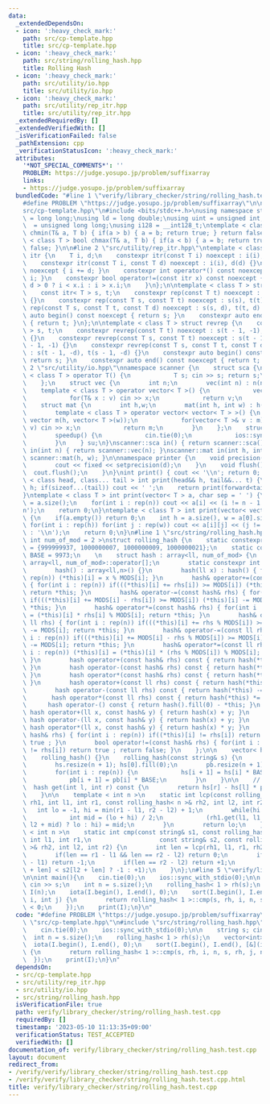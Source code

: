 ```yaml
---
data:
  _extendedDependsOn:
  - icon: ':heavy_check_mark:'
    path: src/cp-template.hpp
    title: src/cp-template.hpp
  - icon: ':heavy_check_mark:'
    path: src/string/rolling_hash.hpp
    title: Rolling Hash
  - icon: ':heavy_check_mark:'
    path: src/utility/io.hpp
    title: src/utility/io.hpp
  - icon: ':heavy_check_mark:'
    path: src/utility/rep_itr.hpp
    title: src/utility/rep_itr.hpp
  _extendedRequiredBy: []
  _extendedVerifiedWith: []
  _isVerificationFailed: false
  _pathExtension: cpp
  _verificationStatusIcon: ':heavy_check_mark:'
  attributes:
    '*NOT_SPECIAL_COMMENTS*': ''
    PROBLEM: https://judge.yosupo.jp/problem/suffixarray
    links:
    - https://judge.yosupo.jp/problem/suffixarray
  bundledCode: "#line 1 \"verify/library_checker/string/rolling_hash.test.cpp\"\n\
    #define PROBLEM \"https://judge.yosupo.jp/problem/suffixarray\"\n\n#line 2 \"\
    src/cp-template.hpp\"\n#include <bits/stdc++.h>\nusing namespace std;\nusing ll\
    \ = long long;\nusing ld = long double;\nusing uint = unsigned int;\nusing ull\
    \  = unsigned long long;\nusing i128 = __int128_t;\ntemplate < class T > bool\
    \ chmin(T& a, T b) { if(a > b) { a = b; return true; } return false; }\ntemplate\
    \ < class T > bool chmax(T& a, T b) { if(a < b) { a = b; return true; } return\
    \ false; }\n\n#line 2 \"src/utility/rep_itr.hpp\"\ntemplate < class T > struct\
    \ itr {\n    T i, d;\n    constexpr itr(const T i) noexcept : i(i), d(1) {}\n\
    \    constexpr itr(const T i, const T d) noexcept : i(i), d(d) {}\n    void operator++()\
    \ noexcept { i += d; }\n    constexpr int operator*() const noexcept { return\
    \ i; }\n    constexpr bool operator!=(const itr x) const noexcept {\n        return\
    \ d > 0 ? i < x.i : i > x.i;\n    }\n};\n\ntemplate < class T > struct rep {\n\
    \    const itr< T > s, t;\n    constexpr rep(const T t) noexcept : s(0), t(t)\
    \ {}\n    constexpr rep(const T s, const T t) noexcept : s(s), t(t) {}\n    constexpr\
    \ rep(const T s, const T t, const T d) noexcept : s(s, d), t(t, d) {}\n    constexpr\
    \ auto begin() const noexcept { return s; }\n    constexpr auto end() const noexcept\
    \ { return t; }\n};\n\ntemplate < class T > struct revrep {\n    const itr < T\
    \ > s, t;\n    constexpr revrep(const T t) noexcept : s(t - 1, -1), t(-1, -1)\
    \ {}\n    constexpr revrep(const T s, const T t) noexcept : s(t - 1, -1), t(s\
    \ - 1, -1) {}\n    constexpr revrep(const T s, const T t, const T d) noexcept\
    \ : s(t - 1, -d), t(s - 1, -d) {}\n    constexpr auto begin() const noexcept {\
    \ return s; }\n    constexpr auto end() const noexcept { return t; }\n};\n#line\
    \ 2 \"src/utility/io.hpp\"\nnamespace scanner {\n    struct sca {\n        template\
    \ < class T > operator T() {\n            T s; cin >> s; return s;\n        }\n\
    \    };\n    struct vec {\n        int n;\n        vec(int n) : n(n) {}\n    \
    \    template < class T > operator vector< T >() {\n            vector< T > v(n);\n\
    \            for(T& x : v) cin >> x;\n            return v;\n        }\n    };\n\
    \    struct mat {\n        int h,w;\n        mat(int h, int w) : h(h), w(w) {}\n\
    \        template < class T > operator vector< vector< T > >() {\n           \
    \ vector m(h, vector< T >(w));\n            for(vector< T >& v : m) for(T& x :\
    \ v) cin >> x;\n            return m;\n        }\n    };\n    struct speedup {\n\
    \        speedup() {\n            cin.tie(0);\n            ios::sync_with_stdio(0);\n\
    \        }\n    } su;\n}\nscanner::sca in() { return scanner::sca(); }\nscanner::vec\
    \ in(int n) { return scanner::vec(n); }\nscanner::mat in(int h, int w) { return\
    \ scanner::mat(h, w); }\n\nnamespace printer {\n    void precision(int d) {\n\
    \        cout << fixed << setprecision(d);\n    }\n    void flush() {\n      \
    \  cout.flush();\n    }\n}\nint print() { cout << '\\n'; return 0; }\ntemplate\
    \ < class head, class... tail > int print(head&& h, tail&&... t) {\n    cout <<\
    \ h; if(sizeof...(tail)) cout << ' ';\n    return print(forward<tail>(t)...);\n\
    }\ntemplate < class T > int print(vector< T > a, char sep = ' ') {\n    int n\
    \ = a.size();\n    for(int i : rep(n)) cout << a[i] << (i != n - 1 ? sep : '\\\
    n');\n    return 0;\n}\ntemplate < class T > int print(vector< vector< T > > a)\
    \ {\n    if(a.empty()) return 0;\n    int h = a.size(), w = a[0].size();\n   \
    \ for(int i : rep(h)) for(int j : rep(w)) cout << a[i][j] << (j != w - 1 ? ' '\
    \ : '\\n');\n    return 0;\n}\n#line 1 \"src/string/rolling_hash.hpp\"\ntemplate<\
    \ int num_of_mod = 2 >\nstruct rolling_hash {\n    static constexpr ll MODS[]\
    \ = {999999937, 1000000007, 1000000009, 1000000021};\n    static constexpr ll\
    \ BASE = 9973;\n    \n    struct hash : array<ll, num_of_mod> {\n        using\
    \ array<ll, num_of_mod>::operator[];\n        static constexpr int n = num_of_mod;\n\
    \        hash() : array<ll,n>() {}\n        hash(ll x) : hash() { for(int i :\
    \ rep(n)) (*this)[i] = x % MODS[i]; }\n        hash& operator+=(const hash& rhs)\
    \ { for(int i : rep(n)) if(((*this)[i] += rhs[i]) >= MODS[i]) (*this)[i] -= MODS[i];\
    \ return *this; }\n        hash& operator-=(const hash& rhs) { for(int i : rep(n))\
    \ if(((*this)[i] += MODS[i] - rhs[i]) >= MODS[i]) (*this)[i] -= MODS[i]; return\
    \ *this; }\n        hash& operator*=(const hash& rhs) { for(int i : rep(n)) (*this)[i]\
    \ = (*this)[i] * rhs[i] % MODS[i]; return *this; }\n        hash& operator+=(const\
    \ ll rhs) { for(int i : rep(n)) if(((*this)[i] += rhs % MODS[i]) >= MODS[i]) (*this)[i]\
    \ -= MODS[i]; return *this; }\n        hash& operator-=(const ll rhs) { for(int\
    \ i : rep(n)) if(((*this)[i] += MODS[i] - rhs % MODS[i]) >= MODS[i]) (*this)[i]\
    \ -= MODS[i]; return *this; }\n        hash& operator*=(const ll rhs) { for(int\
    \ i : rep(n)) (*this)[i] = (*this)[i] * (rhs % MODS[i]) % MODS[i]; return *this;\
    \ }\n        hash operator+(const hash& rhs) const { return hash(*this) += rhs;\
    \ }\n        hash operator-(const hash& rhs) const { return hash(*this) -= rhs;\
    \ }\n        hash operator*(const hash& rhs) const { return hash(*this) *= rhs;\
    \ }\n        hash operator+(const ll rhs) const { return hash(*this) += rhs; }\n\
    \        hash operator-(const ll rhs) const { return hash(*this) -= rhs; }\n \
    \       hash operator*(const ll rhs) const { return hash(*this) *= rhs; }\n  \
    \      hash operator-() const { return hash().fill(0) - *this; }\n        friend\
    \ hash operator+(ll x, const hash& y) { return hash(x) + y; }\n        friend\
    \ hash operator-(ll x, const hash& y) { return hash(x) + y; }\n        friend\
    \ hash operator*(ll x, const hash& y) { return hash(x) * y; }\n        bool operator==(const\
    \ hash& rhs) { for(int i : rep(n)) if((*this)[i] != rhs[i]) return false; return\
    \ true ; }\n        bool operator!=(const hash& rhs) { for(int i : rep(n)) if((*this)[i]\
    \ != rhs[i]) return true ; return false; }\n    };\n\n    vector< hash > pb, hs;\n\
    \    rolling_hash() {}\n    rolling_hash(const string& s) {\n        int n = s.size();\n\
    \        hs.resize(n + 1); hs[0].fill(0);\n        pb.resize(n + 1); pb[0].fill(1);\n\
    \        for(int i : rep(n)) {\n            hs[i + 1] = hs[i] * BASE + s[i];\n\
    \            pb[i + 1] = pb[i] * BASE;\n        }\n    }\n\n    // [l, r)\n  \
    \  hash get(int l, int r) const {\n        return hs[r] - hs[l] * pb[r - l];\n\
    \    }\n\n    template < int n >\n    static int lcp(const rolling_hash< n >&\
    \ rh1, int l1, int r1, const rolling_hash< n >& rh2, int l2, int r2) {\n     \
    \   int lo = -1, hi = min(r1 - l1, r2 - l2) + 1;\n        while(hi - lo > 1) {\n\
    \            int mid = (lo + hi) / 2;\n            (rh1.get(l1, l1 + mid) == rh2.get(l2,\
    \ l2 + mid) ? lo : hi) = mid;\n        }\n        return lo;\n    }\n\n    template\
    \ < int n >\n    static int cmp(const string& s1, const rolling_hash< n >& rh1,\
    \ int l1, int r1,\n                   const string& s2, const rolling_hash< n\
    \ >& rh2, int l2, int r2) {\n        int len = lcp(rh1, l1, r1, rh2, l2, r2);\n\
    \        if(len == r1 - l1 && len == r2 - l2) return 0;\n        if(len == r1\
    \ - l1) return -1;\n        if(len == r2 - l2) return +1;\n        return (s1[l1\
    \ + len] < s2[l2 + len] ? -1 : +1);\n    }\n};\n#line 5 \"verify/library_checker/string/rolling_hash.test.cpp\"\
    \n\nint main(){\n    cin.tie(0);\n    ios::sync_with_stdio(0);\n\n    string s;\
    \ cin >> s;\n    int n = s.size();\n    rolling_hash< 1 > rh(s);\n    vector<int>\
    \ I(n);\n    iota(I.begin(), I.end(), 0);\n    sort(I.begin(), I.end(), [&](int\
    \ i, int j) {\n        return rolling_hash< 1 >::cmp(s, rh, i, n, s, rh, j, n)\
    \ < 0;\n    });\n    print(I);\n}\n"
  code: "#define PROBLEM \"https://judge.yosupo.jp/problem/suffixarray\"\n\n#include\
    \ \"src/cp-template.hpp\"\n#include \"src/string/rolling_hash.hpp\"\n\nint main(){\n\
    \    cin.tie(0);\n    ios::sync_with_stdio(0);\n\n    string s; cin >> s;\n  \
    \  int n = s.size();\n    rolling_hash< 1 > rh(s);\n    vector<int> I(n);\n  \
    \  iota(I.begin(), I.end(), 0);\n    sort(I.begin(), I.end(), [&](int i, int j)\
    \ {\n        return rolling_hash< 1 >::cmp(s, rh, i, n, s, rh, j, n) < 0;\n  \
    \  });\n    print(I);\n}\n"
  dependsOn:
  - src/cp-template.hpp
  - src/utility/rep_itr.hpp
  - src/utility/io.hpp
  - src/string/rolling_hash.hpp
  isVerificationFile: true
  path: verify/library_checker/string/rolling_hash.test.cpp
  requiredBy: []
  timestamp: '2023-05-10 11:13:35+09:00'
  verificationStatus: TEST_ACCEPTED
  verifiedWith: []
documentation_of: verify/library_checker/string/rolling_hash.test.cpp
layout: document
redirect_from:
- /verify/verify/library_checker/string/rolling_hash.test.cpp
- /verify/verify/library_checker/string/rolling_hash.test.cpp.html
title: verify/library_checker/string/rolling_hash.test.cpp
---
```

